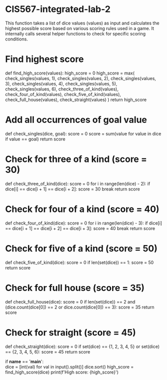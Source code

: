 # CIS567-integrated-lab-2
This function takes a list of dice values (values) as input and calculates the highest possible score based on various scoring rules used in a game. It internally calls several helper functions to check for specific scoring conditions.
# Find highest score
def find_high_score(values):
    high_score = 0
    high_score = max(
        check_singles(values, 1),
        check_singles(values, 2),
        check_singles(values, 3),
        check_singles(values, 4),
        check_singles(values, 5),
        check_singles(values, 6),
        check_three_of_kind(values),
        check_four_of_kind(values),
        check_five_of_kind(values),
        check_full_house(values),
        check_straight(values)
    )
    return high_score

# Add all occurrences of goal value
def check_singles(dice, goal):
    score = 0
    score = sum(value for value in dice if value == goal)
    return score

# Check for three of a kind (score = 30)
def check_three_of_kind(dice):
    score = 0
    for i in range(len(dice) - 2):
        if dice[i] == dice[i + 1] == dice[i + 2]:
            score = 30
            break
    return score

# Check for four of a kind (score = 40)
def check_four_of_kind(dice):
    score = 0
    for i in range(len(dice) - 3):
        if dice[i] == dice[i + 1] == dice[i + 2] == dice[i + 3]:
            score = 40
            break
    return score

# Check for five of a kind (score = 50)
def check_five_of_kind(dice):
    score = 0
    if len(set(dice)) == 1:
        score = 50
    return score

# Check for full house (score = 35)
def check_full_house(dice):
    score = 0
    if len(set(dice)) == 2 and (dice.count(dice[0]) == 2 or dice.count(dice[0]) == 3):
        score = 35
    return score

# Check for straight (score = 45)
def check_straight(dice):
    score = 0
    if set(dice) == {1, 2, 3, 4, 5} or set(dice) == {2, 3, 4, 5, 6}:
        score = 45
    return score

if __name__ == '__main__':  
    dice = [int(val) for val in input().split()]
    dice.sort()
    high_score = find_high_score(dice)
    print(f'High score: {high_score}')

